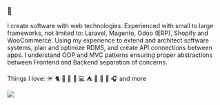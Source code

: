 ### 👋

I create software with web technologies.  Experienced with small to large frameworks, not limited to: Laravel, Magento, Odoo (ERP), Shopify and WooCommerce.  Using my experience to extend and architect software systems, plan and optimize RDMS, and create API connections between apps.  I understand OOP and MVC patterns ensuring proper abstractions between Frontend and Backend separation of concerns.

Things I love:
☀️ 🐈 🌌 🌠 🍻 💻 ⛺ 🔭 🏀 🎵 🎧 and more

<img src="https://www.codewars.com/users/LeoNaN/badges/micro">
